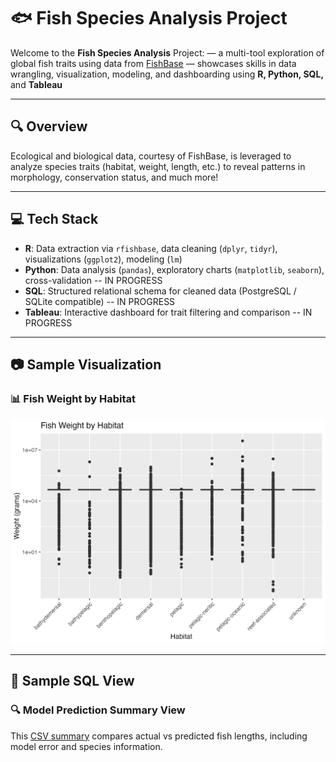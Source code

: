 # 🐟 Fish Species Analysis Project

Welcome to the **Fish Species Analysis** Project:
— a multi-tool exploration of global fish traits using data from [FishBase](https://www.fishbase.se/)
— showcases skills in data wrangling, visualization, modeling, and dashboarding using **R, Python, SQL,** and **Tableau**

---

## 🔍 Overview

Ecological and biological data, courtesy of FishBase, is leveraged to analyze species traits (habitat, weight, length, etc.) to reveal patterns in morphology, conservation status, and much more!

---

## 💻 Tech Stack

- **R**: Data extraction via `rfishbase`, data cleaning (`dplyr`, `tidyr`), visualizations (`ggplot2`), modeling (`lm`)
- **Python**: Data analysis (`pandas`), exploratory charts (`matplotlib`, `seaborn`), cross-validation -- IN PROGRESS
- **SQL**: Structured relational schema for cleaned data (PostgreSQL / SQLite compatible) -- IN PROGRESS
- **Tableau**: Interactive dashboard for trait filtering and comparison -- IN PROGRESS

---

## 📷 Sample Visualization

### 📊 Fish Weight by Habitat

![Fish Weight by Habitat Boxplot](data/images/boxplot_fish_weight_by_habitat.png)

---

## 👀 Sample SQL View

### 🔍 Model Prediction Summary View

This [CSV summary](data/view_length_summary.csv) compares actual vs predicted fish lengths, including model error and species information.


